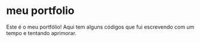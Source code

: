 # meu portfolio
Este é o meu portfólio! Aqui tem alguns códigos que fui escrevendo com um tempo e tentando aprimorar.
